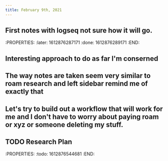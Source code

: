 ```yaml
---
title: February 9th, 2021
---
```


## First notes with logseq not sure how it will go.
:PROPERTIES:
:later: 1612876287171
:done: 1612876289171
:END:
## Interesting approach to do as far I'm conserned
## The way notes are taken seem very similar to roam research and left sidebar remind me of exactly that
## Let's try to build out a workflow that will work for me and I don't have to worry about paying roam or xyz or someone deleting my stuff.
## TODO Research Plan
:PROPERTIES:
:todo: 1612876544681
:END:
##
